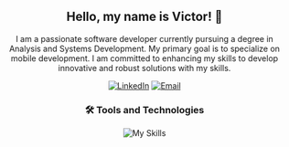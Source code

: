 <h2 align="center">Hello, my name is Victor! 👋</h2>

<p align="center">
  I am a passionate software developer currently pursuing a degree in Analysis and Systems Development. My primary goal is to specialize on mobile development. I am committed to enhancing my skills to develop innovative and robust solutions with my skills.
</p>

<div align="center">
  
  [![LinkedIn](https://img.shields.io/badge/LinkedIn-%230077B5.svg?style=for-the-badge&logo=linkedin&logoColor=white)](https://www.linkedin.com/in/vbmaciel/)
  [![Email](https://img.shields.io/badge/Email-%230077B5.svg?style=for-the-badge&logo=maildotru&logoColor=white)](mailto:vbastosmaciel@outlook.com.br)
</div>

<div align="center">
  <h3>🛠️ Tools and Technologies</h3>

  ![My Skills](https://simpleskill.icons.workers.dev/svg?i=git,android,jetpackcompose,androidstudio,mongodb,firebase,sqlite)
</div>


